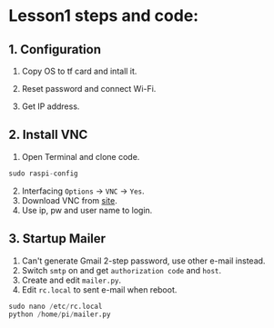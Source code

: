 # Lesson1 steps and code:
## 1. Configuration
  1. Copy OS to tf card and intall it.
  
  2. Reset password and connect Wi-Fi.
  
  3. Get IP address.
## 2. Install VNC
  1. Open Terminal and clone code.
  ```python
  sudo raspi-config
  ```
  2. Interfacing `Options` -> `VNC` -> `Yes`.
  3. Download VNC from [site](https://www.realvnc.com/en/connect/download/viewer/).
  4. Use ip, pw and user name to login.
## 3. Startup Mailer
  1. Can't generate Gmail 2-step password, use other e-mail instead.
  2. Switch ```smtp``` on and get ```authorization code``` and ```host```.
  3. Create and edit ```mailer.py```.
  4. Edit ```rc.local``` to sent e-mail when reboot.
  ```python
  sudo nano /etc/rc.local
  python /home/pi/mailer.py
  ```
  
